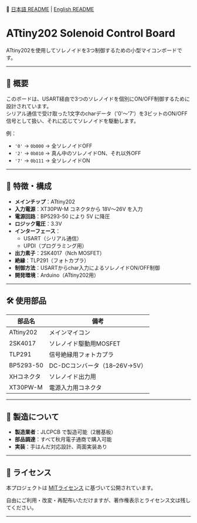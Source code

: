📘 [日本語 README](README.md) | [English README](README.en.md)

# ATtiny202 Solenoid Control Board

ATtiny202を使用してソレノイドを3つ制御するための小型マイコンボードです。

---

## 📌 概要

このボードは、USART経由で3つのソレノイドを個別にON/OFF制御するために設計されています。  
シリアル通信で受け取った1文字のcharデータ（'0'〜'7'）を3ビットのON/OFF信号として扱い、それに応じてソレノイドを駆動します。

例：
- `'0'` → `0b000` → 全ソレノイドOFF
- `'2'` → `0b010` → 真ん中のソレノイドON、それ以外OFF
- `'7'` → `0b111` → 全ソレノイドON

---

## 🧩 特徴・構成

- **メインチップ**：ATtiny202
- **入力電源**：XT30PW-M コネクタから 18V〜26V を入力
- **電源回路**：BP5293-50 により 5V に降圧
- **ロジック電圧**：3.3V
- **インターフェース**：
  - USART（シリアル通信）
  - UPDI（プログラミング用）
- **出力素子**：2SK4017（Nch MOSFET）
- **絶縁**：TLP291（フォトカプラ）
- **制御方法**：USARTからchar入力によるソレノイドON/OFF制御
- **開発環境**：Arduino（ATtiny202用）

---

## 🛠 使用部品

| 部品名       | 備考               |
|--------------|--------------------|
| ATtiny202    | メインマイコン     |
| 2SK4017      | ソレノイド駆動用MOSFET |
| TLP291       | 信号絶縁用フォトカプラ |
| BP5293-50    | DC-DCコンバータ（18–26V→5V） |
| XHコネクタ   | ソレノイド出力用     |
| XT30PW-M     | 電源入力用コネクタ   |

---

## 🧾 製造について

- **製造業者**：JLCPCB で製造可能（2層基板）
- **部品調達**：すべて秋月電子通商で購入可能
- **実装**：手はんだ対応設計、両面実装あり

---

## 📄 ライセンス

本プロジェクトは [MITライセンス](LICENSE) に基づいて公開されています。

自由にご利用・改変・再配布いただけますが、著作権表示とライセンス文は残してください。

---
